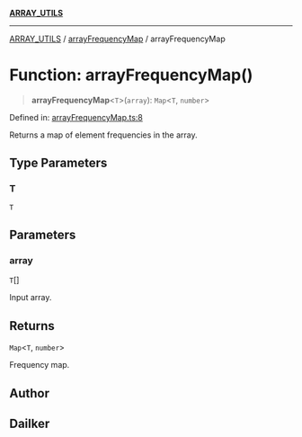 [**ARRAY_UTILS**](../../README.md)

***

[ARRAY_UTILS](../../README.md) / [arrayFrequencyMap](../README.md) / arrayFrequencyMap

# Function: arrayFrequencyMap()

> **arrayFrequencyMap**\<`T`\>(`array`): `Map`\<`T`, `number`\>

Defined in: [arrayFrequencyMap.ts:8](https://github.com/dailker/everyutil/blob/7c30ec40bbb398255a9be572db0a537e8bcb9c11/src/array/arrayFrequencyMap.ts#L8)

Returns a map of element frequencies in the array.

## Type Parameters

### T

`T`

## Parameters

### array

`T`[]

Input array.

## Returns

`Map`\<`T`, `number`\>

Frequency map.

## Author

## Dailker
